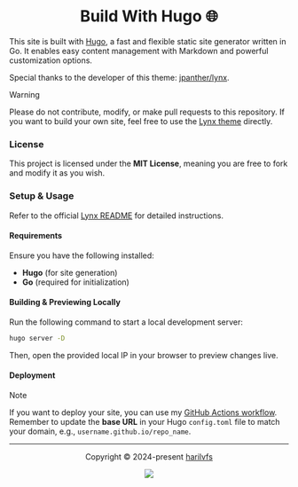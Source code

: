 <div align="center">

<h1>Build With Hugo 🌐</h1>
</div>

This site is built with [Hugo](https://gohugo.io/), a fast and flexible static site generator written in Go. It enables easy content management with Markdown and powerful customization options.  

Special thanks to the developer of this theme: [jpanther/lynx](https://github.com/jpanther/lynx/).  

> [!WARNING]  
> Please do not contribute, modify, or make pull requests to this repository. If you want to build your own site, feel free to use the [Lynx theme](https://themes.gohugo.io/themes/lynx/) directly.  

### License  
This project is licensed under the **MIT License**, meaning you are free to fork and modify it as you wish.  

### Setup & Usage  
Refer to the official [Lynx README](https://github.com/jpanther/lynx?tab=readme-ov-file#lynx) for detailed instructions.  

#### Requirements  
Ensure you have the following installed:  
- **Hugo** (for site generation)  
- **Go** (required for initialization)  

#### Building & Previewing Locally  
Run the following command to start a local development server:  

```bash
hugo server -D
```  

Then, open the provided local IP in your browser to preview changes live.  

#### Deployment  
> [!NOTE]  
> If you want to deploy your site, you can use my [GitHub Actions workflow](https://github.com/harilvfs/links/blob/main/.github/workflows/hugo.yml).  
> Remember to update the **base URL** in your Hugo `config.toml` file to match your domain, e.g., `username.github.io/repo_name`.  

---

<p align="center">
	Copyright &copy; 2024-present <a href="https://github.com/harilvfs" target="_blank">harilvfs</a>
</p>

<p align="center">
<a href="https://github.com/harilvfs/links/blob/main/LICENSE"> <img src="https://img.shields.io/github/license/harilvfs/links?logo=Github&colorA=2D95E3&colorB=FF4088&style=for-the-badge"></a>
</p>
